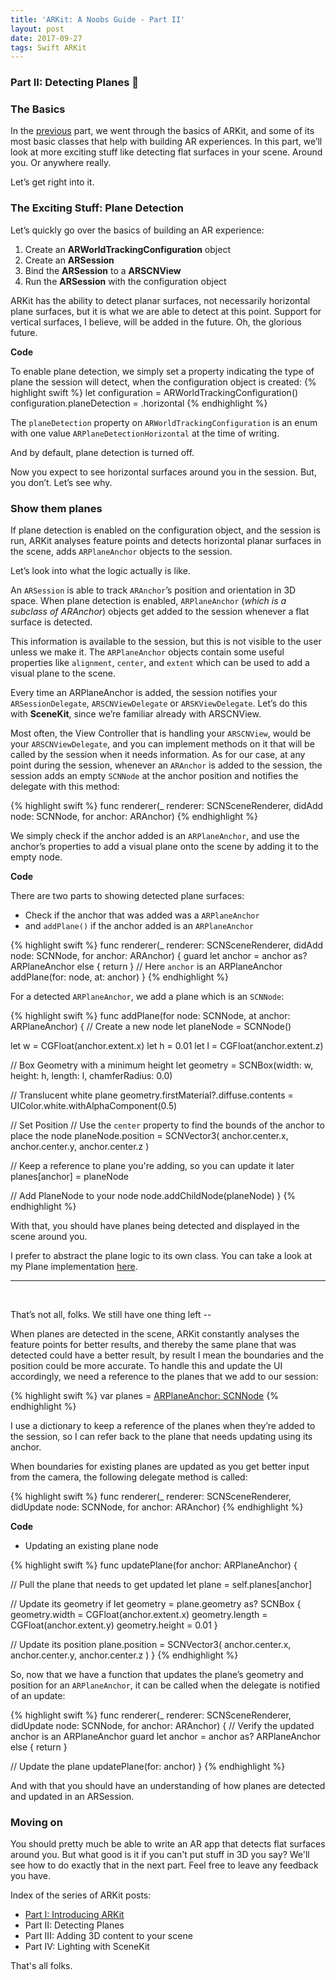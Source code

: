 ```yaml
---
title: 'ARKit: A Noobs Guide - Part II'
layout: post
date: 2017-09-27
tags: Swift ARKit
---
```

### Part II: Detecting Planes 🛫

### The Basics

In the [previous](../posts/arkit-a-noobs-guide-part-one) part, we went through the basics of ARKit, and some of its most basic classes that help with building AR experiences. In this part, we’ll look at more exciting stuff like detecting flat surfaces in your scene. Around you. Or anywhere really.

Let’s get right into it.

### The Exciting Stuff: Plane Detection

Let’s quickly go over the basics of building an AR experience:
1. Create an **ARWorldTrackingConfiguration** object
2. Create an **ARSession** 
3. Bind the **ARSession** to a **ARSCNView**
4. Run the **ARSession** with the configuration object

ARKit has the ability to detect planar surfaces, not necessarily horizontal plane surfaces, but it is what we are able to detect at this point. Support for vertical surfaces, I believe, will be added in the future. Oh, the glorious future.

**Code**

To enable plane detection, we simply set a property indicating the type of plane the session will detect, when the configuration object is created:
{% highlight swift %}
let configuration = ARWorldTrackingConfiguration()
configuration.planeDetection = .horizontal
{% endhighlight %}

The `planeDetection` property on `ARWorldTrackingConfiguration` is an enum with one value `ARPlaneDetectionHorizontal`  at the time of writing. 

And by default, plane detection is turned off.

Now you expect to see horizontal surfaces around you in the session. But, you don’t. Let’s see why.

### Show them planes

If plane detection is enabled on the configuration object, and the session is run, ARKit analyses feature points and detects horizontal planar surfaces in the scene, adds `ARPlaneAnchor` objects to the session.

Let’s look into what the logic actually is like. 

An `ARSession` is able to track `ARAnchor`’s position and orientation in 3D space. When plane detection is enabled, `ARPlaneAnchor` (_which is a subclass of ARAnchor_) objects get added to the session whenever a flat surface is detected.

This information is available to the session, but this is not visible to the user unless we make it. The `ARPlaneAnchor` objects contain some useful properties like `alignment`, `center`, and `extent` which can be used to add a visual plane to the scene. 

Every time an ARPlaneAnchor is added, the session notifies your `ARSessionDelegate`, `ARSCNViewDelegate` or `ARSKViewDelegate`. Let’s do this with **SceneKit**, since we’re familiar already with ARSCNView. 

Most often, the View Controller that is handling your `ARSCNView`, would be your `ARSCNViewDelegate`, and you can implement methods on it that will be called by the session when it needs information. 
As for our case, at any point during the session, whenever an `ARAnchor` is added to the session, the session adds an empty `SCNNode` at the anchor position and notifies the delegate with this method:

{% highlight swift %}
func renderer(_ renderer: SCNSceneRenderer, didAdd node: SCNNode, for anchor: ARAnchor)
{% endhighlight %}

We simply check if the anchor added is an `ARPlaneAnchor`, and use the anchor’s properties to add a visual plane onto the scene by adding it to the empty node.

**Code**

There are two parts to showing detected plane surfaces:
- Check if the anchor that was added was a `ARPlaneAnchor` 
- and `addPlane()` if the anchor added is an `ARPlaneAnchor`
	
{% highlight swift %}
func renderer(_ renderer: SCNSceneRenderer, didAdd node: SCNNode, for anchor: ARAnchor) {
	guard let anchor = anchor as? ARPlaneAnchor else { return }
	// Here `anchor` is an ARPlaneAnchor
	addPlane(for: node, at: anchor)
}
{% endhighlight %}

For a detected `ARPlaneAnchor`, we add a plane which is an `SCNNode`:

{% highlight swift %}
func addPlane(for node: SCNNode, at anchor: ARPlaneAnchor) {
  // Create a new node
  let planeNode = SCNNode()

  let w = CGFloat(anchor.extent.x)
  let h = 0.01
  let l = CGFloat(anchor.extent.z)

  // Box Geometry with a minimum height
  let geometry   = SCNBox(width: w, height: h, length: l, chamferRadius: 0.0)   
 
  // Translucent white plane
  geometry.firstMaterial?.diffuse.contents = UIColor.white.withAlphaComponent(0.5)
 
  // Set Position
  // Use the `center` property to find the bounds of the anchor to place the node
  planeNode.position = SCNVector3(
    anchor.center.x,
    anchor.center.y,
    anchor.center.z
  )
 
  // Keep a reference to plane you're adding, so you can update it later
  planes[anchor] = planeNode
 
  // Add PlaneNode to your node
  node.addChildNode(planeNode)
 }
{% endhighlight %}

With that, you should have planes being detected and displayed in the scene around you.

I prefer to abstract the plane logic to its own class. You can take a look at my Plane implementation [here](https://gist.github.com/arvindravi/4a938f38455299c39ec1e482ff3f7f71). 

----
<br>

That’s not all, folks. We still have one thing left --

When planes are detected in the scene, ARKit constantly analyses the feature points for better results, and thereby the same plane that was detected could have a better result, by result I mean the boundaries and the position could be more accurate. To handle this and update the UI accordingly, we need a reference to the planes that we add to our session:

{% highlight swift %}
var planes = [ARPlaneAnchor: SCNNode]()
{% endhighlight %}

I use a dictionary to keep a reference of the planes when they’re added to the session, so I can refer back to the plane that needs updating using its anchor.

When boundaries for existing planes are updated as you get better input from the camera, the following delegate method is called:

{% highlight swift %}
func renderer(_ renderer: SCNSceneRenderer, didUpdate node: SCNNode, for anchor: ARAnchor)
{% endhighlight %}

**Code**

- Updating an existing plane node

{% highlight swift %}
func updatePlane(for anchor: ARPlaneAnchor) {

  // Pull the plane that needs to get updated 
  let plane = self.planes[anchor]

  // Update its geometry
  if let geometry = plane.geometry as? SCNBox {
    geometry.width  = CGFloat(anchor.extent.x)
    geometry.length = CGFloat(anchor.extent.y)
    geometry.height = 0.01
  }

  // Update its position
  plane.position = SCNVector3(
    anchor.center.x,
    anchor.center.y,
    anchor.center.z
  )
}
{% endhighlight %}

So, now that we have a function that updates the plane’s geometry and position for an `ARPlaneAnchor`, it can be called when the delegate is notified of an update:

{% highlight swift %}
func renderer(_ renderer: SCNSceneRenderer, didUpdate node: SCNNode, for anchor: ARAnchor) {
  // Verify the updated anchor is an ARPlaneAnchor
  guard let anchor = anchor as? ARPlaneAnchor else { return }

  //  Update the plane
  updatePlane(for: anchor)
}
{% endhighlight %}

And with that you should have an understanding of how planes are detected and updated in an ARSession. 


### Moving on

You should pretty much be able to write an AR app that detects flat surfaces around you. But what good is it if you can't put stuff in 3D you say? We'll see how to do exactly that in the next part. Feel free to leave any feedback you have.

Index of the series of ARKit posts:
- [Part I: Introducing ARKit](../posts/arkit-a-noobs-guide-part-one)
- Part II: Detecting Planes
- Part III: Adding 3D content to your scene
- Part IV: Lighting with SceneKit

That's all folks.

